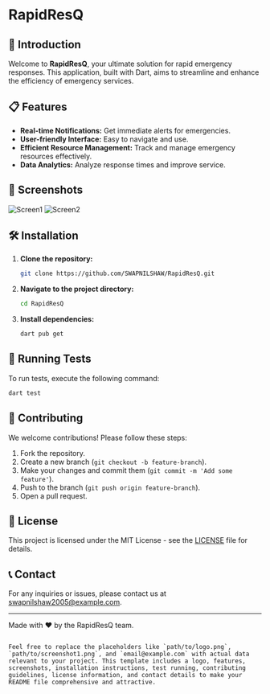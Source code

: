 
# RapidResQ
## 🚀 Introduction

Welcome to **RapidResQ**, your ultimate solution for rapid emergency responses. This application, built with Dart, aims to streamline and enhance the efficiency of emergency services.

## 📋 Features

- **Real-time Notifications:** Get immediate alerts for emergencies.
- **User-friendly Interface:** Easy to navigate and use.
- **Efficient Resource Management:** Track and manage emergency resources effectively.
- **Data Analytics:** Analyze response times and improve service.

## 🎨 Screenshots

![Screen1](path/to/screenshot1.png)
![Screen2](path/to/screenshot2.png)

## 🛠️ Installation

1. **Clone the repository:**
    ```bash
    git clone https://github.com/SWAPNILSHAW/RapidResQ.git
    ```
2. **Navigate to the project directory:**
    ```bash
    cd RapidResQ
    ```
3. **Install dependencies:**
    ```bash
    dart pub get
    ```
## 🧪 Running Tests

To run tests, execute the following command:

```bash
dart test
```

## 🤝 Contributing

We welcome contributions! Please follow these steps:

1. Fork the repository.
2. Create a new branch (`git checkout -b feature-branch`).
3. Make your changes and commit them (`git commit -m 'Add some feature'`).
4. Push to the branch (`git push origin feature-branch`).
5. Open a pull request.

## 📄 License

This project is licensed under the MIT License - see the [LICENSE](LICENSE) file for details.

## 📞 Contact

For any inquiries or issues, please contact us at [swapnilshaw2005@example.com](mailto:swapnilshaw2005@example.com).

---

Made with ❤️ by the RapidResQ team.
```

Feel free to replace the placeholders like `path/to/logo.png`, `path/to/screenshot1.png`, and `email@example.com` with actual data relevant to your project. This template includes a logo, features, screenshots, installation instructions, test running, contributing guidelines, license information, and contact details to make your README file comprehensive and attractive.

